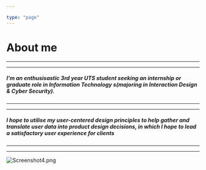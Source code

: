 ```yaml
---

type: "page"
---
```


# About me


***
***
##### I'm an enthusisastic 3rd year UTS student seeking an internship or graduate role in Information Technology s(majoring in Interaction Design & Cyber Security).
***
***
##### I hope to utilise my user-centered design principles to help gather and translate user data into product design decisions, in which I hope to lead a satisfactory user experience for clients
***
***

![Screenshot4.png](/images/shibuya.jpg)
